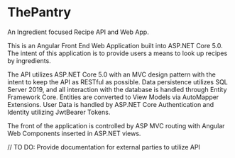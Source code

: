 # ThePantry
An Ingredient focused Recipe API and Web App.

This is an Angular Front End Web Application built into ASP.NET Core 5.0. The intent of this application is to provide users a means to look up recipes by ingredients.

The API utilizes ASP.NET Core 5.0 with an MVC design pattern with the intent to keep the API as RESTful as possible. Data persistence utilizes SQL Server 2019, and all interaction with the database is handled through Entity Framework Core. Entities are converted to View Models via AutoMapper Extensions. User Data is handled by ASP.NET Core Authentication and Identity utilizing JwtBearer Tokens.

The front of the application is controlled by ASP MVC routing with Angular Web Components inserted in ASP.NET views. 

// TO DO: Provide documentation for external parties to utilize API
